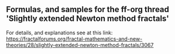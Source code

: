 ## Formulas, and samples for the ff-org thread 'Slightly extended Newton method fractals'

For details, and explanations see at this link:   
   https://fractalforums.org/fractal-mathematics-and-new-theories/28/slightly-extended-newton-method-fractals/3067
